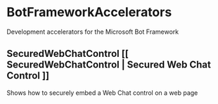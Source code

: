 # BotFrameworkAccelerators
Development accelerators for the Microsoft Bot Framework
## SecuredWebChatControl [[ SecuredWebChatControl | Secured Web Chat Control ]]
Shows how to securely embed a Web Chat control on a web page
